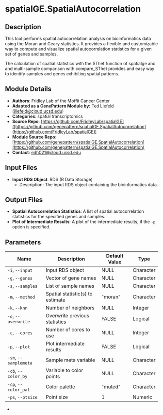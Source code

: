 **spatialGE.SpatialAutocorrelation**
=====================================

**Description**
---------------

This tool performs spatial autocorrelation analysis on bioinformatics data using the Moran and Geary statistics. It provides a flexible and customizable way to compute and visualize spatial autocorrelation statistics for a given set of genes and samples.

The calculation of spatial statistics with the SThet function of spatialge and and multi-sample comparison with compare_SThet provides and easy way to identify samples and genes exhibiting spatial patterns. 

**Module Details**
-----------------

* **Authors**: Fridley Lab of the Moffit Cancer Center
* **Adapted as a GenePattern Module by:** Ted Liefeld (jliefeld@cloud.ucsd.edu)
* **Categories**: spatial transcriptomics
* **Source Repo**: [https://github.com/FridleyLab/spatialGE]([https://github.com/genepattern/spatialGE.SpatialAutocorrelation](https://github.com/FridleyLab/spatialGE))
* **Module Source Repo**:  [https://github.com/genepattern/spatialGE.SpatialAutocorrelation](https://github.com/genepattern/spatialGE.SpatialAutocorrelation)
* **Contact**: [edh021@cloud.ucsd.edu](mailto:edh021@cloud.ucsd.edu)

**Input Files**
---------------

* **Input RDS Object**: RDS (R Data Storage)
	+ Description: The input RDS object containing the bioinformatics data.

**Output Files**
----------------

* **Spatial Autocorrelation Statistics**: A list of spatial autocorrelation statistics for the specified genes and samples.
* **Plot of Intermediate Results**: A plot of the intermediate results, if the `-p` option is specified.

**Parameters**
--------------

| Name | Description | Default Value | Type |
| --- | --- | --- | --- |
| `-i`, `--input` | Input RDS object | NULL | Character |
| `-g`, `--genes` | Vector of gene names | NULL | Character |
| `-s`, `--samples` | List of sample names | NULL | Character |
| `-m`, `--method` | Spatial statistic(s) to estimate | "moran" | Character |
| `-k`, `--knn` | Number of neighbors | NULL | Integer |
| `-o`, `--overwrite` | Overwrite previous statistics | FALSE | Logical |
| `-c`, `--cores` | Number of cores to use | NULL | Integer |
| `-p`, `--plot` | Plot intermediate results | FALSE | Logical |
| `-sm`, `--samplemeta` | Sample meta variable | NULL | Character |
| `-cb`, `--color_by` | Variable to color points | NULL | Character |
| `-cp`, `--color_pal` | Color palette | "muted" | Character |
| `-ps`, `--ptsize` | Point size | 1 | Numeric |

*
